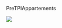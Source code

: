 PreTPIAppartements

<img src="https://raw.githubusercontent.com/BetterBlood/PreTPIAppartements/Feature/ReadMe/resources/image/Preview/appReadMe.PNG">